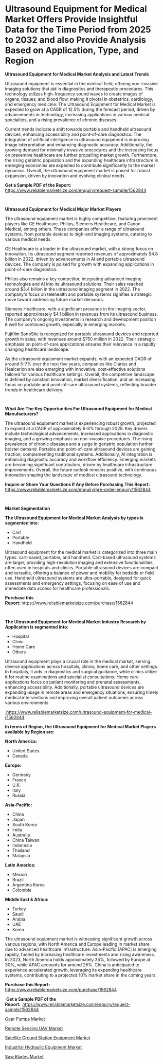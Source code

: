 <p><h1>Ultrasound Equipment for Medical Market Offers Provide Insightful Data for the Time Period from 2025 to 2032 and also Provide Analysis Based on Application, Type, and Region</h1></p><p><strong>Ultrasound Equipment for Medical Market Analysis and Latest Trends</strong></p>
<p><p>Ultrasound equipment is essential in the medical field, offering non-invasive imaging solutions that aid in diagnostics and therapeutic procedures. This technology utilizes high-frequency sound waves to create images of organs, tissues, and blood flow, making it pivotal in obstetrics, cardiology, and emergency medicine. The Ultrasound Equipment for Medical Market is expected to grow at a CAGR of 12.5% during the forecast period, driven by advancements in technology, increasing applications in various medical specialties, and a rising prevalence of chronic diseases.</p><p>Current trends indicate a shift towards portable and handheld ultrasound devices, enhancing accessibility and point-of-care diagnostics. The integration of artificial intelligence in ultrasound equipment is improving image interpretation and enhancing diagnostic accuracy. Additionally, the growing demand for minimally invasive procedures and the increasing focus on preventive healthcare are further propelling market growth. Furthermore, the rising geriatric population and the expanding healthcare infrastructure in emerging economies are expected to contribute significantly to the market dynamics. Overall, the ultrasound equipment market is poised for robust expansion, driven by innovation and evolving clinical needs.</p></p>
<p><strong>Get a Sample PDF of the Report:&nbsp;</strong> <a href="https://www.reliablemarketsize.com/enquiry/request-sample/1562844?utm_campaign=1898&utm_medium=2&utm_source=Github&utm_content=ia&utm_term=11042025&utm_id=ultrasound-equipment-for-medical">https://www.reliablemarketsize.com/enquiry/request-sample/1562844</a></p>
<p>&nbsp;</p>
<p><strong>Ultrasound Equipment for Medical Major Market Players</strong></p>
<p><p>The ultrasound equipment market is highly competitive, featuring prominent players like GE Healthcare, Philips, Siemens Healthcare, and Canon Medical, among others. These companies offer a range of ultrasound systems, from portable devices to high-end imaging systems, catering to various medical needs.</p><p>GE Healthcare is a leader in the ultrasound market, with a strong focus on innovation. Its ultrasound segment reported revenues of approximately $4.8 billion in 2022, driven by advancements in AI and portable ultrasound devices. The company is poised for growth with expanding applications in point-of-care diagnostics.</p><p>Philips also remains a key competitor, integrating advanced imaging technologies and AI into its ultrasound solutions. Their sales reached around $3.4 billion in the ultrasound imaging segment in 2022. The company's focus on telehealth and portable systems signifies a strategic move toward addressing future market demands.</p><p>Siemens Healthcare, with a significant presence in the imaging sector, reported approximately $4.1 billion in revenues from its ultrasound business. The company's ongoing investments in research and development position it well for continued growth, especially in emerging markets.</p><p>Fujifilm SonoSite is recognized for portable ultrasound devices and reported growth in sales, with revenues around $750 million in 2022. Their strategic emphasis on point-of-care applications ensures their relevance in a rapidly changing healthcare landscape.</p><p>As the ultrasound equipment market expands, with an expected CAGR of around 5-7% over the next five years, companies like Clarius and Healcerion are also emerging with innovative, cost-effective solutions tailored for various healthcare settings. Overall, the competitive landscape is defined by constant innovation, market diversification, and an increasing focus on portable and point-of-care ultrasound systems, reflecting broader trends in healthcare delivery.</p></p>
<p>&nbsp;</p>
<p><strong>What Are The Key Opportunities For Ultrasound Equipment for Medical Manufacturers?</strong></p>
<p><p>The ultrasound equipment market is experiencing robust growth, projected to expand at a CAGR of approximately 6-8% through 2028. Key drivers include technological advancements, increased applications in diagnostic imaging, and a growing emphasis on non-invasive procedures. The rising prevalence of chronic diseases and a surge in geriatric population further bolster demand. Portable and point-of-care ultrasound devices are gaining traction, complementing traditional systems. Additionally, AI integration is enhancing diagnostic accuracy and workflow efficiency. Emerging markets are becoming significant contributors, driven by healthcare infrastructure improvements. Overall, the future outlook remains positive, with continuous innovation shaping the landscape of medical ultrasound technology.</p></p>
<p><strong>Inquire or Share Your Questions If Any Before Purchasing This Report:</strong> <a href="https://www.reliablemarketsize.com/enquiry/pre-order-enquiry/1562844?utm_campaign=1898&utm_medium=2&utm_source=Github&utm_content=ia&utm_term=11042025&utm_id=ultrasound-equipment-for-medical">https://www.reliablemarketsize.com/enquiry/pre-order-enquiry/1562844</a></p>
<p>&nbsp;</p>
<p><strong>Market Segmentation</strong></p>
<p><strong>The Ultrasound Equipment for Medical Market Analysis by types is segmented into:</strong></p>
<p><ul><li>Cart</li><li>Portable</li><li>Handheld</li></ul></p>
<p><p>Ultrasound equipment for the medical market is categorized into three main types: cart-based, portable, and handheld. Cart-based ultrasound systems are larger, providing high-resolution imaging and extensive functionalities, often used in hospitals and clinics. Portable ultrasound devices are compact and versatile, offering a balance of power and mobility for bedside or field use. Handheld ultrasound systems are ultra-portable, designed for quick assessments and emergency settings, focusing on ease of use and immediate data access for healthcare professionals.</p></p>
<p><strong>Purchase this Report:&nbsp;</strong><a href="https://www.reliablemarketsize.com/purchase/1562844?utm_campaign=1898&utm_medium=2&utm_source=Github&utm_content=ia&utm_term=11042025&utm_id=ultrasound-equipment-for-medical">https://www.reliablemarketsize.com/purchase/1562844</a></p>
<p>&nbsp;</p>
<p><strong>The Ultrasound Equipment for Medical Market Industry Research by Application is segmented into:</strong></p>
<p><ul><li>Hospital</li><li>Clinic</li><li>Home Care</li><li>Others</li></ul></p>
<p><p>Ultrasound equipment plays a crucial role in the medical market, serving diverse applications across hospitals, clinics, home care, and other settings. In hospitals, it aids in diagnostics and surgical guidance, while clinics utilize it for routine examinations and specialist consultations. Home care applications focus on patient monitoring and prenatal assessments, enhancing accessibility. Additionally, portable ultrasound devices are expanding usage in remote areas and emergency situations, ensuring timely medical interventions and improving overall patient outcomes across various environments.</p></p>
<p><a href="https://www.reliablemarketsize.com/ultrasound-equipment-for-medical-r1562844?utm_campaign=1898&utm_medium=2&utm_source=Github&utm_content=ia&utm_term=11042025&utm_id=ultrasound-equipment-for-medical">&nbsp;https://www.reliablemarketsize.com/ultrasound-equipment-for-medical-r1562844</a></p>
<p><strong>In terms of Region, the Ultrasound Equipment for Medical Market Players available by Region are:</strong></p>
<p>
    <p> <strong> North America: </strong>
        <ul>
            <li>United States</li>
            <li>Canada</li>
        </ul>
        </p> 
    <p> <strong> Europe: </strong>
        <ul>
            <li>Germany</li>
            <li>France</li>
            <li>U.K.</li>
            <li>Italy</li>
            <li>Russia</li>
        </ul>
        </p> 
    <p> <strong> Asia-Pacific: </strong>
        <ul>
            <li>China</li>
            <li>Japan</li>
            <li>South Korea</li>
            <li>India</li>
            <li>Australia</li>
            <li>China Taiwan</li>
            <li>Indonesia</li>
            <li>Thailand</li>
            <li>Malaysia</li>
        </ul>
        </p> 
    <p> <strong> Latin America: </strong>
        <ul>
            <li>Mexico</li>
            <li>Brazil</li>
            <li>Argentina Korea</li>
            <li>Colombia</li>
        </ul>
        </p> 
    <p> <strong> Middle East & Africa: </strong>
        <ul>
            <li>Turkey</li>
            <li>Saudi</li>
            <li>Arabia</li>
            <li>UAE</li>
            <li>Korea</li>
        </ul>
    </p>
    </p>
<p><p>The ultrasound equipment market is witnessing significant growth across various regions, with North America and Europe leading in market share due to advanced healthcare infrastructure. Asia-Pacific (APAC) is emerging rapidly, fueled by increasing healthcare investments and rising awareness. In 2023, North America holds approximately 35%, followed by Europe at 30%, while APAC accounts for around 25%. China is anticipated to experience accelerated growth, leveraging its expanding healthcare systems, contributing to a projected 10% market share in the coming years.</p></p>
<p><strong>Purchase this Report: </strong><a href="https://www.reliablemarketsize.com/purchase/1562844?utm_campaign=1898&utm_medium=2&utm_source=Github&utm_content=ia&utm_term=11042025&utm_id=ultrasound-equipment-for-medical">https://www.reliablemarketsize.com/purchase/1562844</a></p>
<p>&nbsp;<strong>Get a Sample PDF of the Report:&nbsp;&nbsp;</strong><a href="https://www.reliablemarketsize.com/enquiry/request-sample/1562844?utm_campaign=1898&utm_medium=2&utm_source=Github&utm_content=ia&utm_term=11042025&utm_id=ultrasound-equipment-for-medical">https://www.reliablemarketsize.com/enquiry/request-sample/1562844</a></p>
<p><strong></strong></p>
<p><p><a href="https://github.com/norbyboyse4d/Market-Research-Report-List-1/blob/main/gear-pumps-market.md?utm_campaign=1898&utm_medium=2&utm_source=Github&utm_content=ia&utm_term=11042025&utm_id=ultrasound-equipment-for-medical">Gear Pumps Market</a></p><p><a href="https://github.com/WillieWoodard/Market-Research-Report-List-7/blob/main/remote-sensing-uav-market.md?utm_campaign=1898&utm_medium=2&utm_source=Github&utm_content=ia&utm_term=11042025&utm_id=ultrasound-equipment-for-medical">Remote Sensing UAV Market</a></p><p><a href="https://github.com/leolamarnal9/Market-Research-Report-List-1/blob/main/satellite-ground-station-equipment-market.md?utm_campaign=1898&utm_medium=2&utm_source=Github&utm_content=ia&utm_term=11042025&utm_id=ultrasound-equipment-for-medical">Satellite Ground Station Equipment Market</a></p><p><a href="https://github.com/matotwipff14/Market-Research-Report-List-1/blob/main/industrial-hydraulic-equipment-market.md?utm_campaign=1898&utm_medium=2&utm_source=Github&utm_content=ia&utm_term=11042025&utm_id=ultrasound-equipment-for-medical">Industrial Hydraulic Equipment Market</a></p><p><a href="https://github.com/marloy8/Market-Research-Report-List-7/blob/main/saw-blades-market.md?utm_campaign=1898&utm_medium=2&utm_source=Github&utm_content=ia&utm_term=11042025&utm_id=ultrasound-equipment-for-medical">Saw Blades Market</a></p></p>